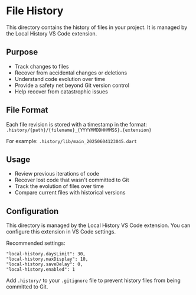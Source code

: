 # File History

This directory contains the history of files in your project. It is managed by the Local History VS Code extension.

## Purpose

- Track changes to files
- Recover from accidental changes or deletions
- Understand code evolution over time
- Provide a safety net beyond Git version control
- Help recover from catastrophic issues

## File Format

Each file revision is stored with a timestamp in the format:
`.history/{path}/{filename}_{YYYYMMDDHHMMSS}.{extension}`

For example: `.history/lib/main_20250604123045.dart`

## Usage

- Review previous iterations of code
- Recover lost code that wasn't committed to Git
- Track the evolution of files over time
- Compare current files with historical versions

## Configuration

This directory is managed by the Local History VS Code extension. You can configure this extension in VS Code settings.

Recommended settings:
```
"local-history.daysLimit": 30,
"local-history.maxDisplay": 10,
"local-history.saveDelay": 0,
"local-history.enabled": 1
```

Add `.history/` to your `.gitignore` file to prevent history files from being committed to Git.
